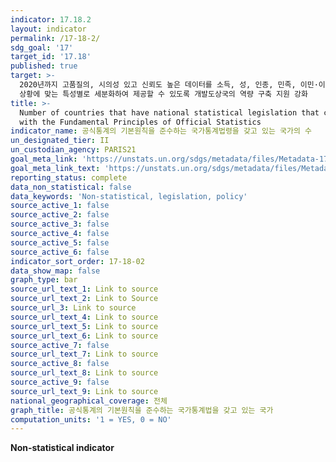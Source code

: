 ```yaml
---
indicator: 17.18.2
layout: indicator
permalink: /17-18-2/
sdg_goal: '17'
target_id: '17.18'
published: true
target: >-
  2020년까지 고품질의, 시의성 있고 신뢰도 높은 데이터를 소득, 성, 인종, 민족, 이민·이주신분, 장애상태, 지리적 위치, 기타 국가별
  상황에 맞는 특성별로 세분화하여 제공할 수 있도록 개발도상국의 역량 구축 지원 강화 
title: >-
  Number of countries that have national statistical legislation that complies
  with the Fundamental Principles of Official Statistics
indicator_name: 공식통계의 기본원칙을 준수하는 국가통계법령을 갖고 있는 국가의 수
un_designated_tier: II
un_custodian_agency: PARIS21
goal_meta_link: 'https://unstats.un.org/sdgs/metadata/files/Metadata-17-18-02.pdf'
goal_meta_link_text: 'https://unstats.un.org/sdgs/metadata/files/Metadata-17-18-02.pdf'
reporting_status: complete
data_non_statistical: false
data_keywords: 'Non-statistical, legislation, policy'
source_active_1: false
source_active_2: false
source_active_3: false
source_active_4: false
source_active_5: false
source_active_6: false
indicator_sort_order: 17-18-02
data_show_map: false
graph_type: bar
source_url_text_1: Link to source
source_url_text_2: Link to Source
source_url_3: Link to source
source_url_text_4: Link to source
source_url_text_5: Link to source
source_url_text_6: Link to source
source_active_7: false
source_url_text_7: Link to source
source_active_8: false
source_url_text_8: Link to source
source_active_9: false
source_url_text_9: Link to source
national_geographical_coverage: 전체
graph_title: 공식통계의 기본원칙을 준수하는 국가통계법을 갖고 있는 국가
computation_units: '1 = YES, 0 = NO'
---
```

**Non-statistical indicator**
